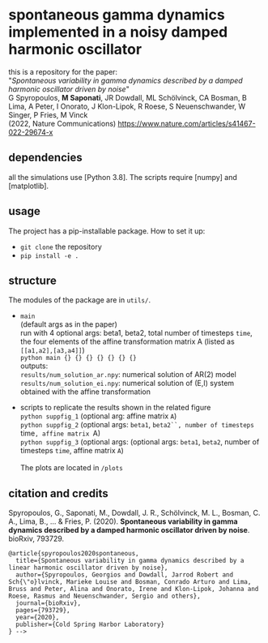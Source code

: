 # spontaneous gamma dynamics implemented in a noisy damped harmonic oscillator

this is a repository for the paper:
<br/> "*Spontaneous variability in gamma dynamics described by a damped harmonic oscillator driven by noise*"<br/>
G Spyropoulos, **M Saponati**, JR Dowdall, ML Schölvinck, CA Bosman, B Lima, A Peter, I Onorato, J Klon-Lipok, R Roese, S Neuenschwander, W Singer, P Fries, M Vinck <br/>
(2022, Nature Communications)
https://www.nature.com/articles/s41467-022-29674-x

## dependencies
all the simulations use [Python 3.8]. The scripts require [numpy] and [matplotlib].

## usage
The project has a pip-installable package. How to set it up:

- `git clone` the repository 
- `pip install -e . `

## structure  

The modules of the package are in `utils/`.

* `main` <br/>
(default args as in the paper)<br/>
run with 4 optional args: beta1, beta2, total number of timesteps `time`, the four elements of the affine transformation matrix A (listed as `[[a1,a2],[a3,a4]]`)<br/>
`python main {} {} {} {} {} {} {}` <br/>
outputs: <br/>
`results/num_solution_ar.npy`: numerical solution of AR(2) model <br/>
`results/num_solution_ei.npy`: numerical solution of (E,I) system obtained with the affine transformation

* scripts to replicate the results shown in the related figure<br/>
`python suppfig_1` (optional arg: affine matrix `A`) <br/>
`python suppfig_2` (optional args: `beta1`, `beta2``, number of timesteps `time`, affine matrix `A) <br/>
`python suppfig_3` (optional args: (optional args: `beta1`, `beta2`, number of timesteps `time`, affine matrix `A`) <br/><br/>
The plots are located in `/plots`


 ## citation and credits
Spyropoulos, G., Saponati, M., Dowdall, J. R., Schölvinck, M. L., Bosman, C. A., Lima, B., ... & Fries, P. (2020). **Spontaneous variability in gamma dynamics described by a damped harmonic oscillator driven by noise**. bioRxiv, 793729. <br/>
```
@article{spyropoulos2020spontaneous,
  title={Spontaneous variability in gamma dynamics described by a linear harmonic oscillator driven by noise},
  author={Spyropoulos, Georgios and Dowdall, Jarrod Robert and Sch{\"o}lvinck, Marieke Louise and Bosman, Conrado Arturo and Lima, Bruss and Peter, Alina and Onorato, Irene and Klon-Lipok, Johanna and Roese, Rasmus and Neuenschwander, Sergio and others},
  journal={bioRxiv},
  pages={793729},
  year={2020},
  publisher={Cold Spring Harbor Laboratory}
} -->
```



